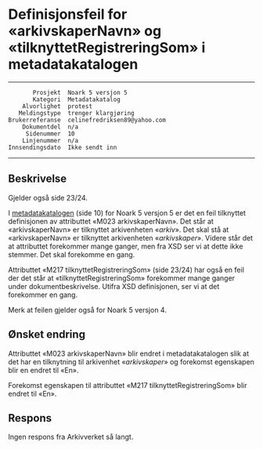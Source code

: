 Definisjonsfeil for «arkivskaperNavn» og «tilknyttetRegistreringSom» i metadatakatalogen
========================================================================================

 ------------------  ---------------------------------
           Prosjekt  Noark 5 versjon 5
           Kategori  Metadatakatalog
        Alvorlighet  protest
       Meldingstype  trenger klargjøring
    Brukerreferanse  celinefredriksen89@yahoo.com
        Dokumentdel  n/a
         Sidenummer  10
        Linjenummer  n/a
    Innsendingsdato  Ikke sendt inn
 ------------------  ---------------------------------

Beskrivelse
-----------

Gjelder også side 23/24.

I [metadatakatalogen](https://www.arkivverket.no/forvaltning-og-utvikling/noark-standarden/noark-5/noark5-standarden/_/attachment/download/9f16ce02-80e7-48d4-b6ac-a01bcaa27858:e31d3dd2f0b988cda2d254d9e1f3004b668bca4c/Noark%205%20v%205%20vedl1%20Metadatakatalog.pdf)
(side 10) for Noark 5 versjon 5 er det en feil tilknyttet definisjonen
av attributtet «M023 arkivskaperNavn». Det står at «arkivskaperNavn»
er tilknyttet arkivenheten «*arkiv*». Det skal stå at
«arkivskaperNavn» er tilknyttet arkivenheten «*arkivskaper*». Videre
står det at attributtet forekommer mange ganger, men fra XSD ser vi at
dette ikke stemmer. Det skal forekomme en gang.

Attributtet «M217 tilknyttetRegistreringSom» (side 23/24) har også en
feil der det står at «tilknyttetRegistreringSom» forekommer mange
ganger under dokumentbeskrivelse.  Utifra XSD definisjonen, ser vi at
det forekommer en gang.

Merk at feilen gjelder også for Noark 5 versjon 4.

Ønsket endring
--------------

Attributtet «M023 arkivskaperNavn» blir endret i metadatakatalogen
slik at det har en tilknytning til arkivenhet «*arkivskaper*» og
forekomst egenskapen blir en endret til «En».

Forekomst egenskapen til attributtet «M217 tilknyttetRegistreringSom»
blir endret til «En».

Respons
-------

Ingen respons fra Arkivverket så langt.

